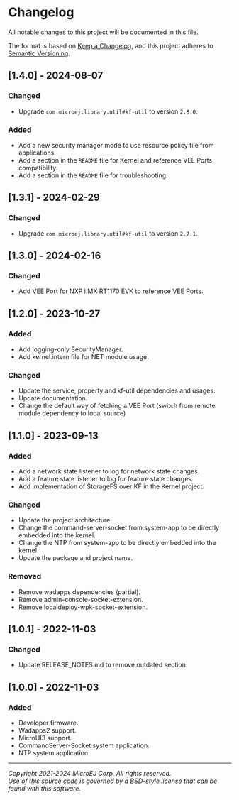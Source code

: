 # Changelog

All notable changes to this project will be documented in this file.

The format is based on [Keep a Changelog](https://keepachangelog.com/en/1.0.0/),
and this project adheres to [Semantic Versioning](https://semver.org/spec/v2.0.0.html).

## [1.4.0] - 2024-08-07

### Changed

- Upgrade `com.microej.library.util#kf-util` to version `2.8.0`.

### Added

- Add a new security manager mode to use resource policy file from applications.
- Add a section in the ``README`` file for Kernel and reference VEE Ports compatibility.
- Add a section in the ``README`` file for troubleshooting.

## [1.3.1] - 2024-02-29

### Changed

- Upgrade `com.microej.library.util#kf-util` to version `2.7.1`.

## [1.3.0] - 2024-02-16

### Changed

- Add VEE Port for NXP i.MX RT1170 EVK to reference VEE Ports.

## [1.2.0] - 2023-10-27

### Added

- Add logging-only SecurityManager.
- Add kernel.intern file for NET module usage.

### Changed

- Update the service, property and kf-util dependencies and usages.
- Update documentation.
- Change the default way of fetching a VEE Port (switch from remote module dependency to local source)

## [1.1.0] - 2023-09-13

### Added

- Add a network state listener to log for network state changes.
- Add a feature state listener to log for feature state changes.
- Add implementation of StorageFS over KF in the Kernel project.

### Changed 

- Update the project architecture
- Change the command-server-socket from system-app to be directly embedded into the kernel.
- Change the NTP from system-app to be directly embedded into the kernel.
- Update the package and project name.

### Removed

- Remove wadapps dependencies (partial).
- Remove admin-console-socket-extension.
- Remove localdeploy-wpk-socket-extension.

## [1.0.1] - 2022-11-03

### Changed 

- Update RELEASE_NOTES.md to remove outdated section.

## [1.0.0] - 2022-11-03

### Added

 - Developer firmware.
 - Wadapps2 support.
 - MicroUI3 support.
 - CommandServer-Socket system application.
 - NTP system application.
  
---
_Copyright 2021-2024 MicroEJ Corp. All rights reserved._  
_Use of this source code is governed by a BSD-style license that can be found with this software._  